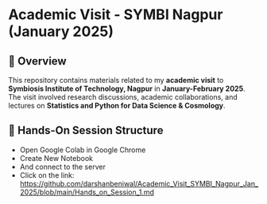 # Academic Visit - SYMBI Nagpur (January 2025)

## 📌 Overview
This repository contains materials related to my **academic visit** to **Symbiosis Institute of Technology, Nagpur** in **January-February 2025**. The visit involved research discussions, academic collaborations, and lectures on **Statistics and Python for Data Science & Cosmology**.


## 📂 Hands-On Session Structure
- Open Google Colab in Google Chrome
- Create New Notebook
- And connect to the server
- Click on the link: https://github.com/darshanbeniwal/Academic_Visit_SYMBI_Nagpur_Jan_2025/blob/main/Hands_on_Session_1.md
